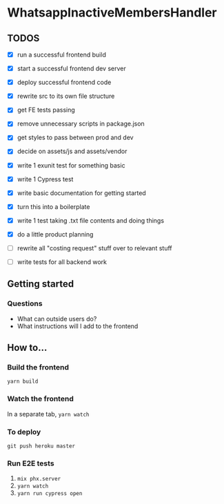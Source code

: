 # WhatsappInactiveMembersHandler

## TODOS

* [x] run a successful frontend build
* [x] start a successful frontend dev server
* [x] deploy successful frontend code
* [x] rewrite src to its own file structure
* [x] get FE tests passing
* [x] remove unnecessary scripts in package.json
* [x] get styles to pass between prod and dev
* [x] decide on assets/js and assets/vendor
* [x] write 1 exunit test for something basic
* [x] write 1 Cypress test

* [x] write basic documentation for getting started
* [x] turn this into a boilerplate

* [x] write 1 test taking .txt file contents and doing things
* [x] do a little product planning
* [ ] rewrite all "costing request" stuff over to relevant stuff
* [ ] write tests for all backend work

## Getting started



### Questions

* What can outside users do?
* What instructions will I add to the frontend

## How to...

### Build the frontend

`yarn build`

### Watch the frontend

In a separate tab, `yarn watch`

### To deploy

`git push heroku master`

### Run E2E tests

1. `mix phx.server`
2. `yarn watch`
3. `yarn run cypress open`
